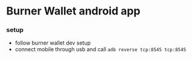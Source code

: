 # Burner Wallet android app


### setup

- follow burner wallet dev setup
- connect mobile through usb and call `adb reverse tcp:8545 tcp:8545`
